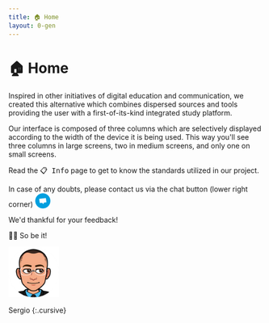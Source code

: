 ```yaml
---
title: 🏠 Home
layout: 0-gen
---
```


# 🏠 Home

Inspired in other initiatives of digital education and communication, we created this alternative which combines dispersed sources and tools providing the user with a first-of-its-kind integrated study platform.

Our interface is composed of three columns which are selectively displayed according to the width of the device it is being used. This way you'll see three columns in large screens, two in medium screens, and only one on small screens.

Read the <kbd>📋 Info</kbd> page to get to know the standards utilized in our project.

In case of any doubts, please contact us via the chat button (lower right corner) <img src="./framework/crisp-logo.svg" width="30" height="30" alt="botão do crisp chat" style="all: unset; height: 30px; vertical-align: text-bottom;">

We'd thankful for your feedback!

🙏🏼 So be it!

<img src="./framework/baldy.webp" width="100" height="100" alt="bitmoji de sergio" style="all: unset; background-color: transparent;  width: 100px; transform: scaleX(-1)">

Sergio
{:.cursive}

<p>&nbsp;</p>
<p>&nbsp;</p>